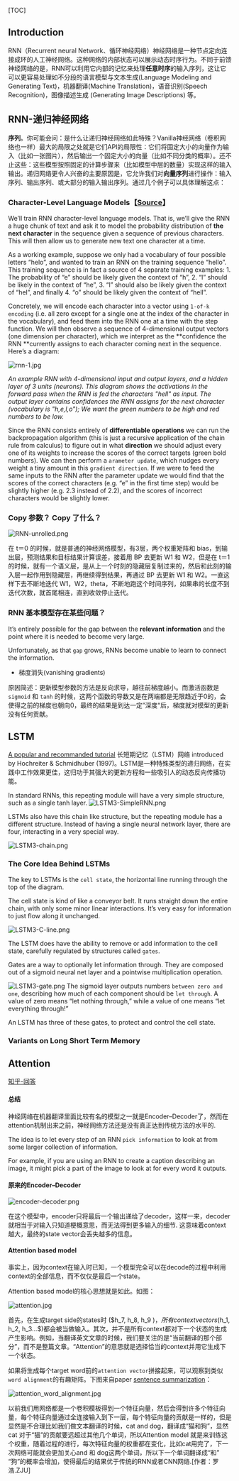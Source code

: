 [TOC]

## Introduction

RNN（Recurrent neural Network、循环神经网络）神经网络是一种节点定向连接成环的人工神经网络。这种网络的内部状态可以展示动态时序行为。不同于前馈神经网络的是，RNN可以利用它内部的记忆来处理**任意时序**的输入序列，这让它可以更容易处理如不分段的语言模型与文本生成(Language Modeling and Generating Text)，机器翻译(Machine Translation)，语音识别(Speech Recognition)，图像描述生成 (Generating Image Descriptions) 等。

## RNN-递归神经网络

**序列**。你可能会问：是什么让递归神经网络如此特殊？Vanilla神经网络（卷积网络也一样）最大的局限之处就是它们API的局限性：它们将固定大小的向量作为输入（比如一张图片），然后输出一个固定大小的向量（比如不同分类的概率）。还不止这些：这些模型按照固定的计算步骤来（比如模型中层的数量）实现这样的输入输出。递归网络更令人兴奋的主要原因是，它允许我们对**向量序列**进行操作：输入序列、输出序列、或大部分的输入输出序列。通过几个例子可以具体理解这点：


### Character-Level Language Models【[Source](http://karpathy.github.io/2015/05/21/rnn-effectiveness/)】

We’ll train RNN character-level language models. That is, we’ll give the RNN a huge chunk of text and ask it to model the probability distribution of **the next character** in the sequence given a sequence of previous characters. This will then allow us to generate new text one character at a time.

As a working example, suppose we only had a vocabulary of four possible letters “helo”, and wanted to train an RNN on the training sequence “hello”. This training sequence is in fact a source of 4 separate training examples: 1. The probability of “e” should be likely given the context of “h”, 2. “l” should be likely in the context of “he”, 3. “l” should also be likely given the context of “hel”, and finally 4. “o” should be likely given the context of “hell”.

Concretely, we will encode each character into a vector using 	`1-of-k encoding` (i.e. all zero except for a single one at the index of the character in the vocabulary), and feed them into the RNN one at a time with the step function. We will then observe a sequence of 4-dimensional output vectors (one dimension per character), which we interpret as the **confidence the RNN **currently assigns to each character coming next in the sequence. Here’s a diagram:

![rnn-1.jpg](/downloads/rnn-1.jpg)

*An example RNN with 4-dimensional input and output layers, and a hidden layer of 3 units (neurons). This diagram shows the activations in the forward pass when the RNN is fed the characters "hell" as input. The output layer contains confidences the RNN assigns for the next character (vocabulary is "h,e,l,o"); We want the green numbers to be high and red numbers to be low.*

 Since the RNN consists entirely of **differentiable operations** we can run the backpropagation algorithm (this is just a recursive application of the chain rule from calculus) to figure out in what **direction** we should adjust every one of its weights to increase the scores of the correct targets (green bold numbers). We can then perform a `arameter update`, which nudges every weight a tiny amount in this `gradient direction`. If we were to feed the same inputs to the RNN after the parameter update we would find that the scores of the correct characters (e.g. “e” in the first time step) would be slightly higher (e.g. 2.3 instead of 2.2), and the scores of incorrect characters would be slightly lower.
 
### Copy 参数？ Copy 了什么？
![RNN-unrolled.png](/downloads/RNN-unrolled.png)

在 t＝0 的时候，就是普通的神经网络模型，有3层，两个权重矩阵和 bias，到输出层，预测结果和目标结果计算误差，接着用 BP 去更新 W1 和 W2，但是在 t＝1 的时候，就有一个语义层，是从上一个时刻的隐藏层复制过来的，然后和此刻的输入层一起作用到隐藏层，再继续得到结果，再通过 BP 去更新 W1 和 W2。一直这样下去不断地迭代 W1，W2，theta，不断地跑这个时间序列，如果串的长度不到迭代次数，就首尾相连，直到收敛停止迭代。

### RNN 基本模型存在某些问题？

It’s entirely possible for the gap between the **relevant information** and the point where it is needed to become very large.

Unfortunately, as that `gap` grows, RNNs become unable to learn to connect the information.

* 梯度消失(vanishing gradients) 

原因简述：更新模型参数的方法是反向求导，越往前梯度越小。而激活函数是 `sigmoid` 和 `tanh` 的时候，这两个函数的导数又是在两端都是无限趋近于0的，会使得之前的梯度也朝向0，最终的结果是到达一定”深度“后，梯度就对模型的更新没有任何贡献。
 
 
## LSTM

[A popular and recommanded tutorial](http://colah.github.io/posts/2015-08-Understanding-LSTMs/)
长短期记忆（LSTM）网络 introduced by Hochreiter & Schmidhuber (1997)。LSTM是一种特殊类型的递归网络，在实践中工作效果更佳，这归功于其强大的更新方程和一些吸引人的动态反向传播功能。

In standard RNNs, this repeating module will have a very simple structure, such as a single tanh layer.
![LSTM3-SimpleRNN.png](/downloads/LSTM3-SimpleRNN.png)

LSTMs also have this chain like structure, but the repeating module has a different structure. Instead of having a single neural network layer, there are four, interacting in a very special way.

![LSTM3-chain.png](/downloads/LSTM3-chain.png)

### The Core Idea Behind LSTMs

The key to LSTMs is the `cell state`, the horizontal line running through the top of the diagram.

The cell state is kind of like a conveyor belt. It runs straight down the entire chain, with only some minor linear interactions. It’s very easy for information to just flow along it unchanged.

![LSTM3-C-line.png](/downloads/LSTM3-C-line.png)

The LSTM does have the ability to remove or add information to the cell state, carefully regulated by structures called `gates`.

Gates are a way to optionally let information through. They are composed out of a sigmoid neural net layer and a pointwise multiplication operation.

![LSTM3-gate.png](/downloads/LSTM3-gate.png)
The sigmoid layer outputs numbers `between zero and one`, describing how much of each component should be `let through`. A value of zero means “let nothing through,” while a value of one means “let everything through!”

An LSTM has three of these gates, to protect and control the cell state.

### Variants on Long Short Term Memory


## Attention
[知乎-回答](https://www.zhihu.com/question/36591394)

#### 总结

神经网络在机器翻译里面比较有名的模型之一就是Encoder–Decoder了，然而在attention机制出来之前，神经网络方法还是没有真正达到传统方法的水平的.

The idea is to let every step of an RNN `pick information` to look at from some larger collection of information. 

For example, if you are using an RNN to create a caption describing an image, it might pick a part of the image to look at for every word it outputs.

#### 原来的Encoder–Decoder

![encoder-decoder.png](/downloads/encoder-decoder.png)

在这个模型中，encoder只将最后一个输出递给了decoder，这样一来，decoder就相当于对输入只知道梗概意思，而无法得到更多输入的细节. 这意味着context越大，最终的state vector会丢失越多的信息。

#### Attention based model

事实上，因为context在输入时已知，一个模型完全可以在decode的过程中利用context的全部信息，而不仅仅是最后一个state。

Attention based model的核心思想就是如此。如图：

![attention.jpg](/downloads/attention.jpg)

首先，在生成target side的states时 ($h_7, h_8, h_9 $)，所有context vectors ($h_1, h_2, h_3...$)都会被当做输入。其次，并不是所有context都对下一个状态的生成产生影响。例如，当翻译英文文章的时候，我们要关注的是“当前翻译的那个部分”，而不是整篇文章。“Attention”的意思就是选择恰当的context并用它生成下一个状态。

如果将生成每个target word前的`attention vector`拼接起来，可以观察到类似`word alignment`的有趣矩阵。下图来自paper [sentence summarization](https://arxiv.org/pdf/1509.00685.pdf)：

![attention_word_alignment.jpg](/downloads/attention_word_alignment.jpg)

以前我们用网络都是一个卷积模板得到一个特征向量，然后会得到许多个特征向量，每个特征向量通过全连接输入到下一层，每个特征向量的贡献是一样的，但是显然是不合理比如我们做文本翻译的时候，cat and dog，翻译成“猫和狗”，显然cat 对于“猫”的贡献要远超过其他几个单词，所以Attention model 就是来训练这个权重，随着过程的进行，每次特征向量的权重都在变化，比如cat用完了，下一次网络可能就会更加关心and 和 dog这两个单词，所以下一个单词翻译成“和” “狗”的概率会增加，使得最后的结果优于传统的RNN或者CNN网络.[作者：罗浩.ZJU]

